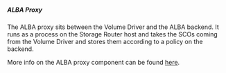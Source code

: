 <a name="albaproxy"></a>
##### ALBA Proxy
The ALBA proxy sits between the Volume Driver and the ALBA backend. It runs as a process on the Storage Router host and takes the SCOs coming from the Volume Driver and stores them according to a policy on the backend.

More info on the ALBA proxy component can be found [here](../../ALBA/albaproxy.md).
